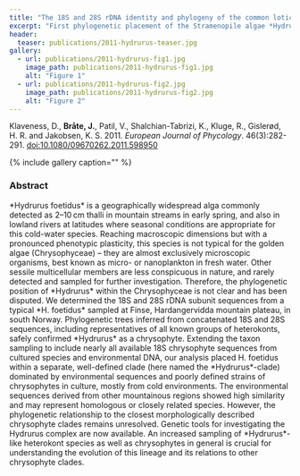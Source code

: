 ```yaml
---
title: "The 18S and 28S rDNA identity and phylogeny of the common lotic chrysophyte *Hydrurus foetidus*"
excerpt: "First phylogenetic placement of the Stramenopile algae *Hydrurus foetidus*."
header:
  teaser: publications/2011-hydrurus-teaser.jpg
gallery:
  - url: publications/2011-hydrurus-fig1.jpg
    image_path: publications/2011-hydrurus-fig1.jpg
    alt: "Figure 1"
  - url: publications/2011-hydrurus-fig2.jpg
    image_path: publications/2011-hydrurus-fig2.jpg
    alt: "Figure 2"
---
```

Klaveness, D., **Bråte, J.**, Patil, V., Shalchian-Tabrizi, K., Kluge, R., Gislerød, H. R. and Jakobsen, K. S. 2011. *European Journal of Phycology*. 46(3):282-291. [doi:10.1080/09670262.2011.598950](http://www.tandfonline.com/doi/abs/10.1080/09670262.2011.598950)

{% include gallery caption="" %}

<h3>Abstract</h3>
*Hydrurus foetidus* is a geographically widespread alga commonly detected as 2–10 cm thalli in mountain streams in early spring, and also in lowland rivers at latitudes where seasonal conditions are appropriate for this cold-water species. Reaching macroscopic dimensions but with a pronounced phenotypic plasticity, this species is not typical for the golden algae (Chrysophyceae) – they are almost exclusively microscopic organisms, best known as micro- or nanoplankton in fresh water. Other sessile multicellular members are less conspicuous in nature, and rarely detected and sampled for further investigation. Therefore, the phylogenetic position of *Hydrurus* within the Chrysophyceae is not clear and has been disputed. We determined the 18S and 28S rDNA subunit sequences from a typical *H. foetidus* sampled at Finse, Hardangervidda mountain plateau, in south Norway. Phylogenetic trees inferred from concatenated 18S and 28S sequences, including representatives of all known groups of heterokonts, safely confirmed *Hydrurus* as a chrysophyte. Extending the taxon sampling to include nearly all available 18S chrysophyte sequences from cultured species and environmental DNA, our analysis placed H. foetidus within a separate, well-defined clade (here named the *Hydrurus*-clade) dominated by environmental sequences and poorly defined strains of chrysophytes in culture, mostly from cold environments. The environmental sequences derived from other mountainous regions showed high similarity and may represent homologous or closely related species. However, the phylogenetic relationship to the closest morphologically described chrysophyte clades remains unresolved. Genetic tools for investigating the Hydrurus complex are now available. An increased sampling of *Hydrurus*-like heterokont species as well as chrysophytes in general is crucial for understanding the evolution of this lineage and its relations to other chrysophyte clades.